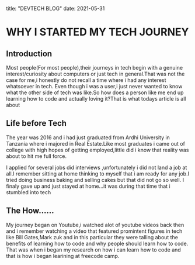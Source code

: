title: "DEVTECH BLOG"
date: 2021-05-31
# WHY I STARTED MY TECH JOURNEY
## Introduction
Most people(For most people),their journeys in tech begin with a genuine interest/curiosity about   computers or just tech in general.That was not the case for me,i honestly do not recall a time where i  had any interest whatsoever in tech.
Even though i was a user,i just never wanted to know what the other side of tech was like.So how does a person like me end up learning how to code and actually loving it?That is what todays article is all about

## Life before Tech
The year was 2016 and i had just graduated from Ardhi University in Tanzania where i majored in Real Estate.Like most graduates  i came out of college with high hopes of getting employed,little did i know that reality was about to hit me full force.

I applied for several jobs did interviews ,unfortunately i did not land a job at all.I remember sitting at home thinking to myself that  i am ready for any job.I  tried doing business baking and selling cakes but that did not go so well. I finaly gave up and just stayed at home...it was during that time that  i stumbled into tech


## The How……
My journey began on Youtube,i watched alot of youtube videos back then and i  remember watching a video  that featured promintent figures in tech like Bill Gates,Mark zuk  and in this particular they were talling about the benefits of learning how to code  and why people should learn how to code.
That was when i began my research on how i can learn how to code and  that is how i began learining  at freecode camp.
